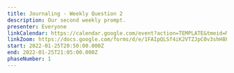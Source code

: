 ```yaml
---
title: Journaling - Weekly Question 2
description: Our second weekly prompt.
presenter: Everyone
linkCalendar: https://calendar.google.com/event?action=TEMPLATE&tmeid=M2I0NGwxc3YwaDhhcThqa25xcWJsNGZ2MGhfMjAyMjAxMjRUMTcwMDAwWiBsZXN5YUBlbnZpc2lvbm1hbmFnZW1lbnQuY29t&tmsrc=lesya%40envisionmanagement.com&scp=ALL
linkZoom: https://docs.google.com/forms/d/e/1FAIpQLSf4iK2VTZJpC0v3shH8Pauwdzzk4yoB2DT285wn-fM4H6w8cQ/viewform?usp=sf_link
start: 2022-01-25T20:50:00.000Z
end: 2022-01-25T21:05:00.000Z
phaseNumber: 1
---
```

